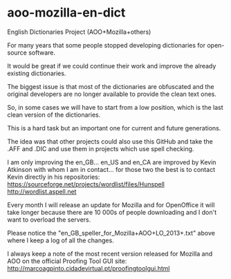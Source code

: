 aoo-mozilla-en-dict
===================

English Dictionaries Project (AOO+Mozilla+others)

For many years that some people stopped developing dictionaries for open-source software.

It would be great if we could continue their work and improve the already existing dictionaries.

The biggest issue is that most of the dictionaries are obfuscated and the original developers are no longer available to provide the clean text ones.

So, in some cases we will have to start from a low position, which is the last clean version of the dictionaries.

This is a hard task but an important one for current and future generations.

The idea was that other projects could also use this GitHub and take the .AFF and .DIC and use them in projects which use spell checking.

I am only improving the en_GB... en_US and en_CA are improved by Kevin Atkinson with whom I am in contact... for those two the best is to contact Kevin directly in his repositories:
https://sourceforge.net/projects/wordlist/files/Hunspell
http://wordlist.aspell.net

Every month I will release an update for Mozilla and for OpenOffice it will take longer because there are 10 000s of people downloading and I don't want to overload the servers.

Please notice the "en_GB_speller_for_Mozilla+AOO+LO_2013+.txt" above where I keep a log of all the changes.

I always keep a note of the most recent version released for Mozilla and AOO on the official Proofing Tool GUI site:
http://marcoagpinto.cidadevirtual.pt/proofingtoolgui.html
